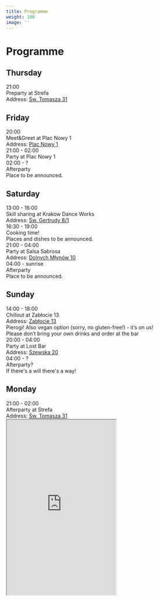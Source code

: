 ```yaml
---
title: Programme
weight: 100
image: ''
---
```

# Programme

<div class="flex-ns">
    <div class="schedule">
        <h2>Thursday</h2>
        <div class="schedule-item">
            <div class="schedule-time">21:00</div>
            <div>
                <div>Preparty at Strefa</div>
                <div class="note">Address:
                    <a href="https://goo.gl/maps/eAigseuTWPVFc78N8"
                    target="_blank" rel="noopener noreferrer">Św. Tomasza 31</a>
                </div>
            </div>
        </div>
        <h2>Friday</h2>
        <div class="schedule-item">
            <div class="schedule-time">20:00</div>
            <div>
                <div>Meet&Greet at Plac Nowy 1</div>
                <div class="note">Address:
                    <a href="https://goo.gl/maps/MwfjUVYne8G42mAU7"
                    target="_blank" rel="noopener noreferrer">Plac Nowy 1</a>
                </div>
            </div>
        </div>
        <div class="schedule-item">
            <div class="schedule-time">21:00 - 02:00</div>
            <div>Party at Plac Nowy 1</div>
        </div>
        <div class="schedule-item">
            <div class="schedule-time">02:00 - ?</div>
            <div>
                <div>Afterparty</div>
                <div class="note">Place to be announced.</div>
            </div>
        </div>
        <h2>Saturday</h2>
        <div class="schedule-item">
            <div class="schedule-time">13:00 - 16:00</div>
            <div>
                <div>Skill sharing at Krakow Dance Works</div>
                <div class="note">Address:
                    <a href="https://g.page/KrakowDanceWorks?share"
                    target="_blank" rel="noopener noreferrer">Św. Gertrudy 8/1</a>
                </div>
            </div>
        </div>
        <div class="schedule-item">
            <div class="schedule-time">16:30 - 19:00</div>
            <div>
                <div>Cooking time!</div>
                <div class="note">Places and dishes to be announced.</div>
            </div>
        </div>
        <div class="schedule-item">
            <div class="schedule-time">21:00 - 04:00</div>
            <div>
                <div>Party at Salsa Sabrosa</div>
                <div class="note">Address:
                        <a href="https://g.page/SalsaSabrosaTeam?share"
                        target="_blank" rel="noopener noreferrer">Dolnych Młynów 10</a>
                </div>
            </div>
        </div>
        <div class="schedule-item">
            <div class="schedule-time">04:00 - sunrise</div>
            <div>
                <div>Afterparty</div>
                <div class="note">Place to be announced.</div>
            </div>
        </div>
        <h2>Sunday</h2>
        <div class="schedule-item">
            <div class="schedule-time">14:00 - 18:00</div>
            <div>
                <div>Chillout at Zabłocie 13</div>
                <div class="note">Address:
                    <a href="https://goo.gl/maps/xRnAMMdAs74SogCC9"
                    target="_blank" rel="noopener noreferrer">Zabłocie 13</a>
                </div>
                <div class="note">Pierogi! Also vegan option (sorry, no gluten-free!) - it’s on us!</div>
                <div class="note">Please don’t bring your own drinks and order at the bar</div>
            </div>
        </div>
        <div class="schedule-item">
            <div class="schedule-time">20:00 - 04:00</div>
            <div>
                <div>Party at Lost Bar</div>
                <div class="note">Address:
                    <a href="https://goo.gl/maps/cgzSQnXJZc92"
                    target="_blank" rel="noopener noreferrer">Szewska 20</a>
                </div>
            </div>
        </div>
        <div class="schedule-item">
            <div class="schedule-time">04:00 - ?</div>
            <div>
                <div>Afterparty?</div>
                <div class="note">If there's a will there's a way!</a>
                </div>
            </div>
        </div>
        <h2>Monday</h2>
        <div class="schedule-item">
            <div class="schedule-time">21:00 - 02:00</div>
            <div>
                <div>Afterparty at Strefa</div>
                <div class="note">Address:
                    <a href="https://goo.gl/maps/eAigseuTWPVFc78N8"
                    target="_blank" rel="noopener noreferrer">Św. Tomasza 31</a>
                </div>
            </div>
        </div>
    </div>
    <div>
        <iframe src="https://www.google.com/maps/d/u/0/embed?mid=1Bk5lJZNzTOa-PG1PU6BCCKuYlIoNhqwR" width="300" height="480"></iframe>
    </div>
</div>
